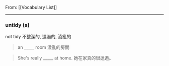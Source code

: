 From: [[Vocabulary List]]


---

### untidy  (a) 
not tidy  不整潔的, 邋遢的, 淩亂的  

>an _____ room
>淩亂的房間  

>She's really _____ at home.
>她在家真的很邋遢。
